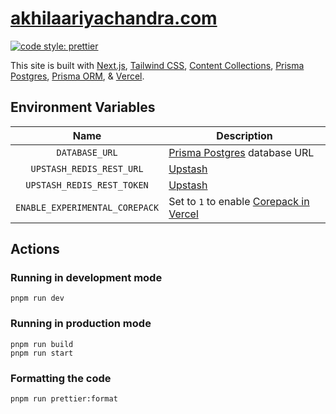 # [akhilaariyachandra.com](https://akhilaariyachandra.com/)

[![code style: prettier](https://img.shields.io/badge/code_style-prettier-ff69b4.svg?style=flat-square)](https://github.com/prettier/prettier)

This site is built with [Next.js](https://nextjs.org/), [Tailwind CSS](https://tailwindcss.com/), [Content Collections](https://www.content-collections.dev/), [Prisma Postgres](https://www.prisma.io/postgres), [Prisma ORM](https://www.prisma.io/orm), & [Vercel](https://vercel.com/home).

## Environment Variables

|              Name              | Description                                                                                          |
| :----------------------------: | ---------------------------------------------------------------------------------------------------- |
|         `DATABASE_URL`         | [Prisma Postgres](https://www.prisma.io/postgres) database URL                                       |
|    `UPSTASH_REDIS_REST_URL`    | [Upstash](https://upstash.com/)                                                                      |
|   `UPSTASH_REDIS_REST_TOKEN`   | [Upstash](https://upstash.com/)                                                                      |
| `ENABLE_EXPERIMENTAL_COREPACK` | Set to `1` to enable [Corepack in Vercel](https://vercel.com/docs/builds/configure-a-build#corepack) |

## Actions

### Running in development mode

```shell
pnpm run dev
```

### Running in production mode

```shell
pnpm run build
pnpm run start
```

### Formatting the code

```shell
pnpm run prettier:format
```
